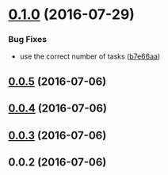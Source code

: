 <a name="0.1.0"></a>
# [0.1.0](https://github.com/damonjs/damon-reporter/compare/v0.0.5...v0.1.0) (2016-07-29)


### Bug Fixes

* use the correct number of tasks ([b7e66aa](https://github.com/damonjs/damon-reporter/commit/b7e66aa))



<a name="0.0.5"></a>
## [0.0.5](https://github.com/damonjs/damon-reporter/compare/v0.0.4...v0.0.5) (2016-07-06)



<a name="0.0.4"></a>
## [0.0.4](https://github.com/damonjs/damon-reporter/compare/v0.0.3...v0.0.4) (2016-07-06)



<a name="0.0.3"></a>
## [0.0.3](https://github.com/damonjs/damon-reporter/compare/v0.0.2...v0.0.3) (2016-07-06)



<a name="0.0.2"></a>
## 0.0.2 (2016-07-06)



